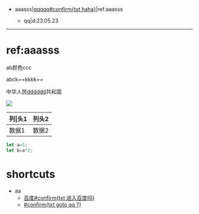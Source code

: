 - aaasss|[qqqqq#confirm{txt haha}](https://q{{q}}.com)|ref:aaasss
    			

	- qq|d:23.05.23
		
***
# ref:aaasss
ab颜色ccc

abck==kkkk==

中华人民[dddddd](dddd)共和国

![](assets/2c1749538cbb4cfbb719ec4595f844aa.jpg)


|列\|头1|列头2|
|-|-|
|数据1|数据2|

```javascript
let a=5;
let b=a*2;
```




# shortcuts
- aa
	- [百度#confirm{txt 进入百度吗}](https://bai{{du}}.com)
	- [#confirm{txt goto qq ?}](https://qq.com)